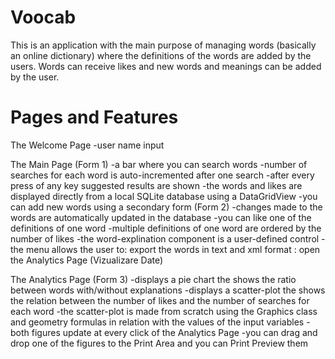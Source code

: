 # Voocab
This is an application with the main purpose of managing words (basically an online dictionary) where the definitions of the words are added by the users.
Words can receive likes and new words and meanings can be added by the user.

# Pages and Features
The Welcome Page
    -user name input
    
The Main Page (Form 1)
    -a bar where you can search words
    -number of searches for each word is auto-incremented after one search
    -after every press of any key suggested results are shown
    -the words and likes are displayed directly from a local SQLite database using a DataGridView
    -you can add new words using a secondary form (Form 2)
    -changes made to the words are automatically updated in the database
    -you can like one of the definitions of one word
    -multiple definitions of one word are ordered by the number of likes
    -the word-explination component is a user-defined control
    -the menu allows the user to: export the words in text and xml format
                                : open the Analytics Page (Vizualizare Date)

The Analytics Page (Form 3)
    -displays a pie chart the shows the ratio between words with/without explanations
    -displays a scatter-plot the shows the relation between the number of likes and the number of searches for each word
    -the scatter-plot is made from scratch using the Graphics class and geometry formulas in relation with the values of the input variables
    -both figures update at every click of the Analytics Page
    -you can drag and drop one of the figures to the Print Area and you can Print Preview them
                                


